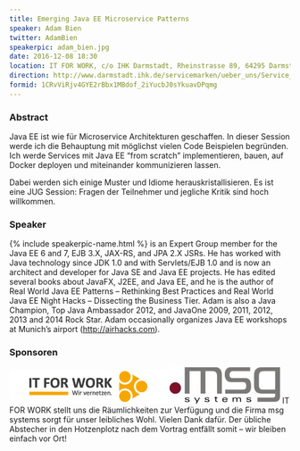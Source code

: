 ```yaml
---
title: Emerging Java EE Microservice Patterns
speaker: Adam Bien
twitter: AdamBien
speakerpic: adam_bien.jpg
date: 2016-12-08 18:30
location: IT FOR WORK, c/o IHK Darmstadt, Rheinstrasse 89, 64295 Darmstadt, Großer Saal im Dachgeschoss
direction: http://www.darmstadt.ihk.de/servicemarken/ueber_uns/Service_Center/Anfahrt/512020/Wegbeschreibung.html
formid: 1CRvViRjv4GYE2rBbx1MBdof_2iYucbJ0sYkuavDPqmg
---
```


### Abstract

Java EE ist wie für Microservice Architekturen geschaffen. In dieser Session werde ich die Behauptung mit möglichst vielen Code Beispielen begründen.
Ich werde Services mit Java EE “from scratch” implementieren, bauen, auf Docker deployen und miteinander kommunizieren lassen.

Dabei werden sich einige Muster und Idiome herauskristallisieren. Es ist eine JUG Session: Fragen der Teilnehmer und jegliche Kritik sind hoch willkommen.


### Speaker

{% include speakerpic-name.html %} is an Expert Group member for the Java EE 6 and 7, EJB 3.X, JAX-RS, and JPA 2.X JSRs. He has worked with Java technology since JDK 1.0 and with Servlets/EJB 1.0 and is now an architect and developer for Java SE and Java EE projects. He has edited several books about JavaFX, J2EE, and Java EE, and he is the author of Real World Java EE Patterns – Rethinking Best Practices and Real World Java EE Night Hacks – Dissecting the Business Tier. Adam is also a Java Champion, Top Java Ambassador 2012, and JavaOne 2009, 2011, 2012, 2013 and 2014 Rock Star. Adam occasionally organizes Java EE workshops at Munich’s airport (http://airhacks.com).

### Sponsoren

[![IT FOR WORK Logo](/images/sponsors/it-for-work.png)](http://www.it-for-work.de) 
[![msg Logo](/images/sponsors/msg_systems.jpg)](http://www.msg-systems.com/)
IT FOR WORK stellt uns die Räumlichkeiten zur Verfügung und die Firma msg systems sorgt für unser leibliches Wohl. Vielen Dank dafür. Der übliche Abstecher in den Hotzenplotz nach dem Vortrag entfällt somit – wir bleiben einfach vor Ort!
